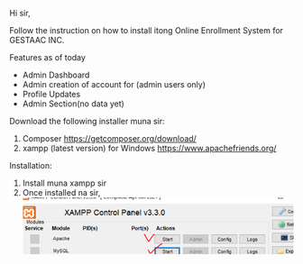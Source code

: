 Hi sir,

Follow the instruction on how to install itong Online Enrollment System for GESTAAC INC.

Features as of today
- Admin Dashboard
- Admin creation of account for (admin users only)
- Profile Updates
- Admin Section(no data yet)

Download the following installer muna sir:

1. Composer https://getcomposer.org/download/
2. xampp (latest version) for Windows https://www.apachefriends.org/

Installation:
1. Install muna xampp sir
2. Once installed na sir, 
![xampp](https://github.com/techcodedu/OES/blob/main/others/xampp.PNG)
